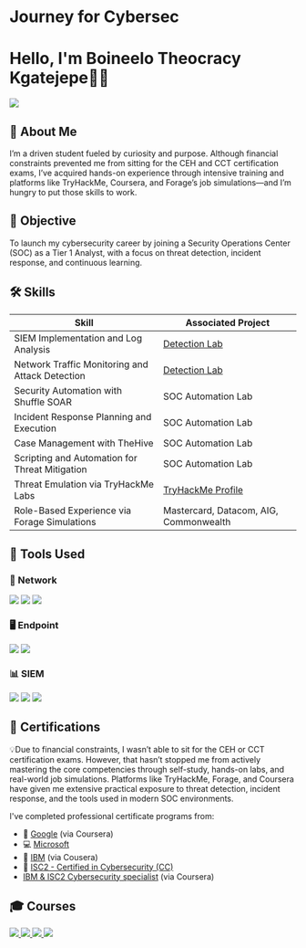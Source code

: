 # Journey for Cybersec

# Hello, I'm Boineelo Theocracy Kgatejepe👨‍💻
<a href="https://linkedin.com"> <img src="https://img.shields.io/badge/-LinkedIn-0072b1?&style=for-the-badge&logo=linkedin&logoColor=white" /> </a>

## 🚀 About Me

I’m a driven student fueled by curiosity and purpose. Although financial constraints prevented me from sitting for the CEH and CCT certification exams, I’ve acquired hands-on experience through intensive training and platforms like TryHackMe, Coursera, and Forage’s job simulations—and I’m hungry to put those skills to work.
 
## 🎯 Objective
To launch my cybersecurity career by joining a Security Operations Center (SOC) as a Tier 1 Analyst, with a focus on threat detection, incident response, and continuous learning.

## 🛠️ Skills

| Skill                                           | Associated Project                                |
|------------------------------------------------|--------------------------------------------------|
| SIEM Implementation and Log Analysis           | [Detection Lab](https://google.com)              |
| Network Traffic Monitoring and Attack Detection| [Detection Lab](https://google.com)              |
| Security Automation with Shuffle SOAR          | SOC Automation Lab                               |
| Incident Response Planning and Execution       | SOC Automation Lab                               |
| Case Management with TheHive                   | SOC Automation Lab                               |
| Scripting and Automation for Threat Mitigation | SOC Automation Lab                               |
| Threat Emulation via TryHackMe Labs            | [TryHackMe Profile](https://tryhackme.com)       |
| Role-Based Experience via Forage Simulations   | Mastercard, Datacom, AIG, Commonwealth           |

## 🧰 Tools Used

### 🔗 Network

<div> <img src="https://img.shields.io/badge/-Wireshark-1679A7?&style=for-the-badge&logo=Wireshark&logoColor=white" /> <img src="https://img.shields.io/badge/-Suricata-EF3B2D?&style=for-the-badge&logo=Suricata&logoColor=white" /> <img src="https://img.shields.io/badge/-Zeek-777BB4?&style=for-the-badge&logo=Zeek&logoColor=white" /> </div>

### 🖥️ Endpoint

<div> <img src="https://img.shields.io/badge/-Microsoft_Defender_for_Endpoint-00A4EF?&style=for-the-badge&logo=Microsoft&logoColor=white" /> <img src="https://img.shields.io/badge/-Velociraptor-4B275F?&style=for-the-badge&logo=Velociraptor&logoColor=white" /> </div>

### 📊 SIEM

<div> <img src="https://img.shields.io/badge/-Microsoft_Sentinel-0078D4?&style=for-the-badge&logo=Microsoft&logoColor=white" /> <img src="https://img.shields.io/badge/-Splunk-000000?&style=for-the-badge&logo=Splunk&logoColor=white" /> <img src="https://img.shields.io/badge/-Elastic-005571?&style=for-the-badge&logo=Elastic&logoColor=white" /> </div>

## 🧾 Certifications

💡Due to financial constraints, I wasn’t able to sit for the CEH or CCT certification exams. 
However, that hasn’t stopped me from actively mastering the core competencies through self-study, hands-on labs, and real-world job simulations. Platforms like TryHackMe, Forage, and Coursera have given me extensive practical exposure to threat detection, incident response, and the tools used in modern SOC environments.

I've completed professional certificate programs from:

- 🧠 [Google](https://www.coursera.org/google) (via Coursera)
- 💻 [Microsoft](https://learn.microsoft.com/en-us/training/)
- 🧪 [IBM](https://www.ibm.com/training) (via Cousera)
- 🔐 [ISC2 - Certified in Cybersecurity (CC)](https://www.isc2.org/Certifications/CC)
- [IBM & ISC2 Cybersecurity specialist](https://www.coursera.org/google) (via Coursera)

## 🎓 Courses

 <a href="https://www.eccouncil.org/programs/certified-ethical-hacker-ceh/"> <img src="https://img.shields.io/badge/-CEH-000000?style=for-the-badge&logo=HackTheBox&logoColor=white" /> </a> 
 <a href="https://www.eccouncil.org/programs/certified-cybersecurity-technician"> <img src="https://img.shields.io/badge/-CCT-005f73?style=for-the-badge&logo=TorBrowser&logoColor=white" /> </a> 
 <a href="https://www.coursera.org"> <img src="https://img.shields.io/badge/-Coursera-2A73CC?style=for-the-badge&logo=coursera&logoColor=white" /> </a> 
 <a href="https://www.theforage.com"> <img src="https://img.shields.io/badge/-Forage-4caf50?style=for-the-badge&logo=OpenSourceInitiative&logoColor=white" /> </a>

